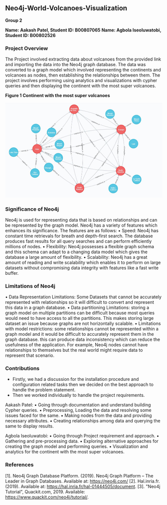 ## Neo4j-World-Volcanoes-Visualization

**Group 2**

**Name: Aakash Patel, Student ID: B00807065**
**Name: Agbola Iseoluwatobi, Student ID: B00802526**

### Project Overview

The Project involved extracting data about volcanoes from the provided link and importing the data into the Neo4j graph database. The data was converted to a graph model which involved representing the continents and volcanoes as nodes, then establishing the relationships between them. The project involves performing using analytics and visualizations with cypher queries and then displaying the continent with the most super volcanoes.

**Figure 1 Continent with the most super volcanoes**

<img src="neo4J_volcanoes.JPG" width=800/>

### Significance of Neo4j

Neo4j is used for representing data that is based on relationships and can be represented by the graph model. Neo4j has a variety of features which enhances its significance. The features are as follows:
• Speed: Neo4j has constant time retrievals for breath and depth-first search. The database produces fast results for all query searches and can perform efficiently millions of nodes.
• Flexibility: Neo4j possesses a flexible graph schema and this schema can adapt to a changing data model which gives the database a large amount of flexibility.
• Scalability: Neo4j has a great amount of reading and write scalability which enables it to perform on large datasets without compromising data integrity with features like a fast write buffer.

### Limitations of Neo4j

• Data Representation Limitations: Some Datasets that cannot be accurately represented with relationships so it will difficult to convert and represent this data in a graph database.
• Data partitioning Limitations: storing a graph model on multiple partitions can be difficult because most queries would need to have access to all the partitions. This makes storing large dataset an issue because graphs are not horizontally scalable.
• Limitations with model restrictions: some relationships cannot be represented within a graph model and it would be difficult to accurately represent them in the graph database. this can produce data inconsistency which can reduce the usefulness of the application. For example, Neo4j nodes cannot have relationships to themselves but the real world might require data to represent that scenario.

### Contributions

- Firstly, we had a discussion for the installation procedure and configuration related tasks then we decided on the best approach to handle the problem statement.
- Then we worked individually to handle the project requirements.

Aakash Patel:
▪ Going through documentation and understand building Cypher queries.
▪ Preprocessing, Loading the data and resolving some issues faced for the same.
▪ Making nodes from the data and providing necessary attributes.
▪ Creating relationships among data and querying the same to display results.

Agbola Iseoluwatobi:
▪ Going through Project requirement and approach.
▪ Gathering and pre-processing data.
▪ Exploring alternative approaches for creating the graph model and performing queries.
▪ Visualization and analytics for the continent with the most super volcanoes.

### References

[1]. Neo4j Graph Database Platform. (2019). Neo4j Graph Platform – The Leader in Graph Databases. Available at: https://neo4j.com/
[2]. Hal.inria.fr. (2019). Available at: https://hal.inria.fr/hal-01444505/document.
[3]. "Neo4j Tutorial", Quackit.com, 2019. Available: https://www.quackit.com/neo4j/tutorial/.
